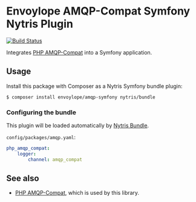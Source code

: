 # Envoylope AMQP-Compat Symfony Nytris Plugin

[![Build Status](https://github.com/envoylope/amqp-symfony/workflows/CI/badge.svg)](https://github.com/envoylope/amqp-symfony/actions?query=workflow%3ACI)

Integrates [PHP AMQP-Compat][PHP AMQP-Compat] into a Symfony application.

## Usage
Install this package with Composer as a Nytris Symfony bundle plugin:

```shell
$ composer install envoylope/amqp-symfony nytris/bundle
```

### Configuring the bundle

This plugin will be loaded automatically by [Nytris Bundle][Nytris Bundle].

`config/packages/amqp.yaml`:

```yaml
php_amqp_compat:
    logger:
        channel: amqp_compat
```

## See also
- [PHP AMQP-Compat][PHP AMQP-Compat], which is used by this library.

[PHP AMQP-Compat]: https://github.com/asmblah/php-amqp-compat
[Nytris Bundle]: https://github.com/nytris/bundle
